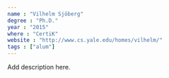 ```yaml
---
name : "Vilhelm Sjöberg"
degree : "Ph.D."
year : "2015"
where : "CertiK"
website : "http://www.cs.yale.edu/homes/vilhelm/"
tags : ["alum"]
---
```

Add description here.
